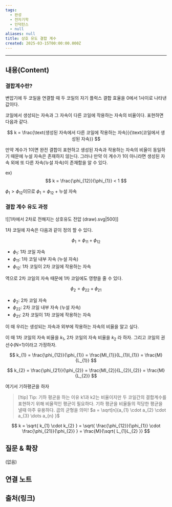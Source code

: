 ```yaml
---
tags:
  - 완성
  - 전자기학
  - 인덕턴스
  - null
aliases: null
title: 상호 유도 결합 계수
created: 2025-03-15T00:00:00.000Z
---
```


---

## 내용(Content)


### 결합계수란?

변압기에 두 코일을 연결할 때 두 코일의 자기 플럭스 결합 효율을 0에서 1사이로 나타낸 값이다.

코일에서 생성되는 자속과 그 자속이 다른 코일에 작용하는 자속의 비율이다. 표현하면 다음과 같다.

$$
k = \frac{\text{생성된 자속에서 다른 코일에 작용하는 자속}}{\text{코일에서 생성된 자속}}
$$

만약 계수가 1이면 완전 결합이 표현하고 생성된 자속과 작용하는 자속의 비율이 동일하기 때문에 누설 자속은 존재하지 않는다. 그러나 만약 이 계수가 1이 아니라면 생성된 자속 외에 또 다른 자속(누설 자속)이 존재함을 알 수 있다.

ex)
$$
k = \frac{\phi_{12}}{\phi_{1}} < 1
$$

$\phi_{1} > \phi_{12}$이므로 $\phi_{1} = \phi_{12} + \text{누설 자속}$

### 결합 계수 유도 과정

![[1차에서 2차로 전해지는 상호유도 전압 (draw).svg|500]]

1차 코일에 자속은 다음과 같이 정의 할 수 있다.

$$
\phi_{1} = \phi_{11} + \phi_{12}
$$
- $\phi_{1}$: 1차 코일 자속
- $\phi_{11}$: 1차 코일 내부 자속 (누설 자속)
- $\phi_{12}$: 1차 코일이 2차 코일에 작용하는 자속

역으로 2차 코일의 자속 때문에 1차 코일에도 영향을 줄 수 있다.

$$
\phi_{2} = \phi_{22} + \phi_{21}
$$
- $\phi_{2}$: 2차 코일 자속
- $\phi_{22}$: 2차 코일 내부 자속 (누설 자속)
- $\phi_{21}$: 2차 코일이 1차 코일에 작용하는 자속

이 때 우리는 생성되는 자속과 외부에 작용하는 자속의 비율을 알고 싶다.

이 때 1차 코일의 자속 비율을 $k_{1}$, 2차 코일의 자속 비율을 $k_{2}$ 라 하자. 그리고 코일의 권선수(N=1)이라고 가정하자.

$$
k_{1} = \frac{\phi_{12}}{\phi_{1}} = \frac{MI_{1}}{L_{1}I_{1}} = \frac{M}{L_{1}}
$$

$$
k_{2} = \frac{\phi_{21}}{\phi_{2}} = \frac{MI_{2}}{L_{2}I_{2}} = \frac{M}{L_{2}}
$$

여기서 기하평균을 하자

>[!tip] Tip: 기하 평균을 하는 이유
>k1과 k2는 비율이지만 두 코일간의 결합계수를 표현하기 위해 비율적인 평균이 필요하다. 기하 평균을 비율들의 적당한 평균을 낼때 아주 유용하다. 곱의 균형을 의미!
>$a = \sqrt[n]{a_{1} \cdot a_{2} \cdot a_{3} \dots a_{n}  }$


$$
k = \sqrt{ k_{1} \cdot k_{2} } = \sqrt{ \frac{\phi_{12}}{\phi_{1}} \cdot \frac{\phi_{21}}{\phi_{2}} } = \frac{M}{\sqrt{ L_{1}L_{2} }}
$$


## 질문 & 확장

(없음)

## 연결 노트

## 출처(링크)





